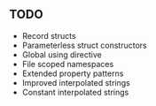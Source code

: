 ## TODO
- Record structs
- Parameterless struct constructors
- Global using directive
- File scoped namespaces
- Extended property patterns
- Improved interpolated strings
- Constant interpolated strings

